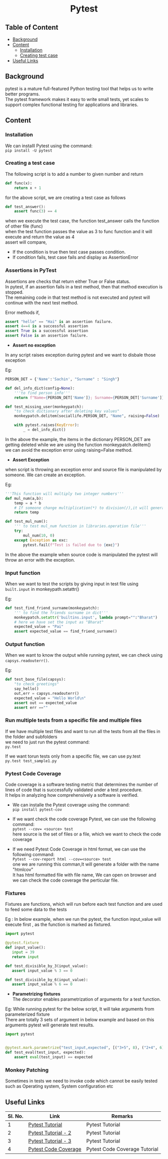 <h1 align="Center"> Pytest</h1>

## Table of Content

* [Background](#background)
* [Content](#content)
    + [Installation](#Installation)
    + [Creating test case](#testcase)
* [Useful Links](#useful)

## <a name="background"></a> Background

pytest is a mature full-featured Python testing tool that helps us to write better programs.<br />
The pytest framework makes it easy to write small tests, yet scales to support complex functional
testing for applications and libraries.<br />

## <a name="content"></a>Content

### <a name="Installation"></a>Installation

We can installl Pytest using the command: <br />
```pip install -U pytest```

### <a name="testcase"></a>Creating a test case

The following script is to add a number to given number and return
``` python
def func(x):
    return x + 1 
```
for the above script, we are creating a test case as follows

```python
def test_answer():
    assert func(3) == 4
```
when we execute the test case, the function test_answer calls the function of other file (func) <br />
when the test function passes the value as 3 to func function and it will execute and return the value as 4 <br />
assert will compare, <br />
+ If the condition is true then test case passes condition.
+ If condition fails, test case fails and display as AssertionError

### <a name="assertion"></a> Assertions in PyTest

Assertions are checks that return either True or False status. <br />
In pytest, if an assertion fails in a test method, then that method execution is stopped. <br />
The remaining code in that test method is not executed and pytest will continue with the next test method. <br />

Error methods if,
``` python
assert "hello" == "Hai" is an assertion failure.
assert 4==4 is a successful assertion
assert True is a successful assertion
assert False is an assertion failure.
```
+ **Assert no exception** <br />

In any script raises exception during pytest and we want to disbale those exception 

Eg:
```python
PERSON_DET = {'Name':'Sachin', "Surname" : "Singh"}

def del_info_dict(config=None):
    '''to find person info'''
    return f"Name={PERSON_DET['Name']}; Surname={PERSON_DET['Surname']};"

def test_missing_user(monkeypatch):
    "to check dictionary after deleting key values"
    monkeypatch.delitem(sociallife.PERSON_DET, "Name", raising=False)

    with pytest.raises(KeyError):
        _ = del_info_dict()
```
In the above the example, the items in the dictionary PERSON_DET are getting deleted while we are using the function monkeypatch.delitem() <br />
we can avoid the exception error using raising=False method.

+ **Assert Exception** <br />

when script is throwing an exception error and source file is manipulated by someone. We can create an exception.

Eg:
```python
'''This function will multiply two integer numbers'''
def mul_num(a,b):
    temp = a * b
    # If someone change multiplication(*) to division(/),it will generate zero division error
    return temp

def test_mul_num():
    ''' to test mul_num function in libraries.operation file'''
    try:
        mul_num(10, 0)
    except Exception as exc:
        pytest.fail(f"Test is failed due to {exc}")
```
In the above the example when source code is manipulated the pytest will throw an error with the exception.

### Input function

When we want to test the scripts by giving input in test file using 
``` built.input``` in monkeypath.setattr()

Eg:
```python
def test_find_friend_surname(monkeypatch):
    ''' to find the friends surname in dict'''
    monkeypatch.setattr('builtins.input', lambda prompt="":"Bharat")
    # here we have set the input as "Bharat"
    expected_value = "Pai"
    assert expected_value == find_friend_surname()
```

### Output function

When we want to know the output while running pytest, we can check using 
``` capsys.readouterr()```.

Eg:
```python
def test_base_file(capsys):
    "to check greetings"
    say_hello()
    out,err = capsys.readouterr()
    expected_value = "Hello World\n"
    assert out == expected_value
    assert err ==""
```

### <a name="multiple_files"></a> Run multiple tests from a specific file and multiple files

If we have multiple test files and want to run all the tests from all the files in the folder and subfolders <br />
we need to just run the pytest command: <br />
```py.test ```

If we want torun tests only from a specific file, we can use py.test <filename><br />
```py.test test_sample1.py```

### <a name="code_coverage"></a> Pytest Code Coverage

Code coverage is a software testing metric that determines the number of lines of code that is successfully validated under a test procedure. <br />
It helps in analyzing how comprehensively a software is verified.

+ We can installe the Pytest coverage using the command: <br />
```pip install pytest-cov```

+ If we want check the code coverage Pytest, we can use the following command: <br />
```pytest --cov= <source> test ```
<br />here source is the set of files or a file, which we want to check the code coverage

+ If we need Pytest Code Coverage in html format, we can use the following command: <br />
```Pytest --cov-report html --cov=<source> test```
<br /> one we are running this comman,It will generate a folder with the name "htmlcov" <br />
It has html formatted file with file name, We can open on browser and we can check the code coverage the perticular file.

### <a name="paramaterizing"></a> Fixtures

Fixtures are functions, which will run before each test function and are used to feed some data to the tests <br />

Eg : In below example, when we run the pytest, the function input_value will execute first , as the function is marked as fixtured.
```python
import pytest

@pytest.fixture
def input_value():
   input = 39
   return input

def test_divisible_by_3(input_value):
   assert input_value % 3 == 0

def test_divisible_by_6(input_value):
   assert input_value % 6 == 0
```
+ **Parametrizing fixtures** <br />
The decorator enables parametrization of arguments for a test function.

Eg: While running pytest for the below script, It will take arguments from parameterized fixture <br />
There are totally 3 sets of argument in below example and based on this arguments pytest will generate test results.

```python
import pytest


@pytest.mark.parametrize("test_input,expected", [("3+5", 8), ("2+4", 6), ("6*9", 42)])
def test_eval(test_input, expected):
    assert eval(test_input) == expected
```
### Monkey Patching <br />
Sometimes in tests we need to invoke code which cannot be easily tested such as Operating system, System configuration etc

## <a name="useful"></a> Useful Links

| **Sl. No.** | **Link** | **Remarks** |
----------|--------------|--------------
1| [Pytest Tutorial](https://www.youtube.com/watch?v=byaxg00Gf9I&feature=emb_logo)| Pytest Tutorial |
2| [Pytest Tutorial - 2](https://www.tutorialspoint.com/pytest/index.htm) | Pytest Tutorial |
3 | [Pytest Tutorial - 3](https://docs.pytest.org/en/stable/)| Pytest Tutorial|
4| [Pytest Code Coverage](https://pypi.org/project/pytest-cov/)| Pytest Code Coverage Tutorial
